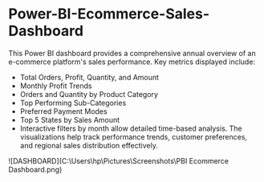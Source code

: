 # Power-BI-Ecommerce-Sales-Dashboard
This Power BI dashboard provides a comprehensive annual overview of an e-commerce platform's sales performance. Key metrics displayed include:  
* Total Orders, Profit, Quantity, and Amount  
* Monthly Profit Trends  
* Orders and Quantity by Product Category  
* Top Performing Sub-Categories  
* Preferred Payment Modes  
* Top 5 States by Sales Amount  
* Interactive filters by month allow detailed time-based analysis. The visualizations help track performance trends, customer preferences, and regional sales distribution effectively.

![DASHBOARD](C:\Users\hp\Pictures\Screenshots\PBI Ecommerce Dashboard.png)

